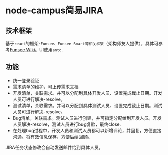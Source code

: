 # node-campus简易JIRA

## 技术框架
基于`react`的框架-`Funsee、Funsee Smart等相关框架`（架构师友人提供），具体可参考[Funsee Wiki](https://github.com/TheSecondLab/FunSee/wiki)。UI使用`antd`.

## 功能
* 统一登录验证
* 需求清单的维护，可上传需求文档
* 开发清单，关联需求。并可以分配到具体开发人员、设置完成截止日期。开发人员可进行解决-resolve。
* 测试清单，关联需求。并可以分配到具体测试人员、设置完成截止日期。测试人员可进行解决-resolve。
* Bug清单，关联需求。测试人员进行创建，并可指定分配给到开发人员。开发人员解决-resolve，测试人员进行bug复验，最终close.
* 在处理bug过程中，开发人员和测试人员都可以新增评论，并回复，方便直接沟通。将有效信息保存，方便后续回顾。

JIRA任务状态修改会自动发送邮件给到具体人员。
